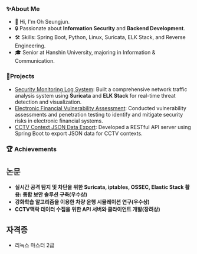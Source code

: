 ### ✨About Me
- 👋 Hi, I'm Oh Seungjun.
- 🔒 Passionate about **Information Security** and **Backend Development**.
- 🛠️ Skills: Spring Boot, Python, Linux, Suricata, ELK Stack, and Reverse Engineering. 
- 🎓 Senior at Hanshin University, majoring in Information & Communication.

### 🚀Projects
- [Security Monitoring Log System](#): Built a comprehensive network traffic analysis system using **Suricata** and **ELK Stack** for real-time threat detection and visualization.
- [Electronic Financial Vulnerability Assessment](#): Conducted vulnerability assessments and penetration testing to identify and mitigate security risks in electronic financial systems.
- [CCTV Context JSON Data Export](#): Developed a RESTful API server using Spring Boot to export JSON data for CCTV contexts.

### 🏆 Achievements
## 논문
- **실시간 공격 탐지 및 차단을 위한 Suricata, iptables, OSSEC, Elastic Stack 활용: 통합 보안 솔루션 구축(우수상)** 
- **강화학습 알고리즘을 이용한 차량 운행 시뮬레이션 연구(우수상)** 
- **CCTV맥락 데이터 수집을 위한 API 서버와 클라이언트 개발(장려상)** 
## 자격증
- 리눅스 마스터 2급

